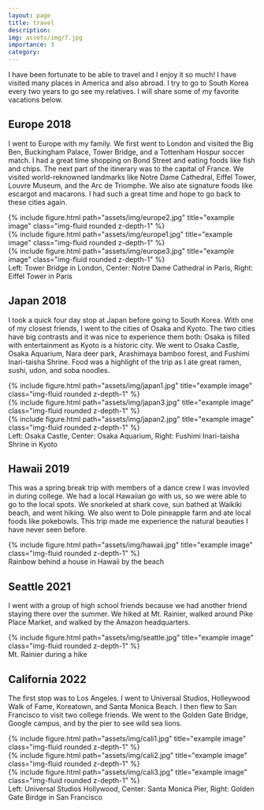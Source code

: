 ```yaml
---
layout: page
title: travel
description: 
img: assets/img/7.jpg
importance: 3
category: 
---
```


I have been fortunate to be able to travel and I enjoy it so much!
I have visited many places in America and also abroad. I try to go to South Korea every two years to go see my relatives. I will share some of my favorite vacations below.

## Europe 2018
I went to Europe with my family. We first went to London and visited the Big Ben, Buckingham Palace, Tower Bridge, and a Tottenham Hospur soccer match. I had a great time shopping on Bond Street and eating foods like fish and chips. The next part of the itinerary was to the capital of France. We visited world-reknowned landmarks like Notre Dame Cathedral, Eiffel Tower, Louvre Museum, and the Arc de Triomphe. We also ate signature foods like escargot and macarons. I had such a great time and hope to go back to these cities again.

<div class="row">
    <div class="col-sm mt-3 mt-md-0">
        {% include figure.html path="assets/img/europe2.jpg" title="example image" class="img-fluid rounded z-depth-1" %}
    </div>
    <div class="col-sm mt-3 mt-md-0">
        {% include figure.html path="assets/img/europe1.jpg" title="example image" class="img-fluid rounded z-depth-1" %}
    </div>
    <div class="col-sm mt-3 mt-md-0">
        {% include figure.html path="assets/img/europe3.jpg" title="example image" class="img-fluid rounded z-depth-1" %}
    </div>
</div>
<div class="caption">
    Left: Tower Bridge in London, Center: Notre Dame Cathedral in Paris, Right: Eiffel Tower in Paris
</div>

## Japan 2018
I took a quick four day stop at Japan before going to South Korea. With one of my closest friends, I went to the cities of Osaka and Kyoto. The two cities have big contrasts and it was nice to experience them both: Osaka is filled with entertainment as Kyoto is a historic city. We went to Osaka Castle, Osaka Aquarium, Nara deer park, Arashimaya bamboo forest, and Fushimi Inari-taisha Shrine. Food was a highlight of the trip as I ate great ramen, sushi, udon, and soba noodles.

<div class="row">
    <div class="col-sm mt-3 mt-md-0">
        {% include figure.html path="assets/img/japan1.jpg" title="example image" class="img-fluid rounded z-depth-1" %}
    </div>
    <div class="col-sm mt-3 mt-md-0">
        {% include figure.html path="assets/img/japan3.jpg" title="example image" class="img-fluid rounded z-depth-1" %}
    </div>
    <div class="col-sm mt-3 mt-md-0">
        {% include figure.html path="assets/img/japan2.jpg" title="example image" class="img-fluid rounded z-depth-1" %}
    </div>
</div>
<div class="caption">
    Left: Osaka Castle, Center: Osaka Aquarium, Right: Fushimi Inari-taisha Shrine in Kyoto
</div>

## Hawaii 2019
This was a spring break trip with members of a dance crew I was invovled in during college. We had a local Hawaiian go with us, so we were able to go to the local spots. We snorkeled at shark cove, sun bathed at Waikiki beach, and went hiking. We also went to Dole pineapple farm and ate local foods like pokebowls. This trip made me experience the natural beauties I have never seen before.

<div class="row">
    <div class="col-sm mt-3 mt-md-0">
        {% include figure.html path="assets/img/hawaii.jpg" title="example image" class="img-fluid rounded z-depth-1" %}
    </div>
</div>
<div class="caption">
    Rainbow behind a house in Hawaii by the beach
</div>

## Seattle 2021
I went with a group of high school friends because we had another friend staying there over the summer. We hiked at Mt. Rainier, walked around Pike Place Market, and walked by the Amazon headquarters.

<div class="row">
    <div class="col-sm mt-3 mt-md-0">
        {% include figure.html path="assets/img/seattle.jpg" title="example image" class="img-fluid rounded z-depth-1" %}
    </div>
</div>
<div class="caption">
    Mt. Rainier during a hike
</div>

## California 2022
The first stop was to Los Angeles. I went to Universal Studios, Holleywood Walk of Fame, Koreatown, and Santa Monica Beach. I then flew to San Francisco to visit two college friends. We went to the Golden Gate Bridge, Google campus, and by the pier to see wild sea lions.

<div class="row">
    <div class="col-sm mt-3 mt-md-0">
        {% include figure.html path="assets/img/cali1.jpg" title="example image" class="img-fluid rounded z-depth-1" %}
    </div>
    <div class="col-sm mt-3 mt-md-0">
        {% include figure.html path="assets/img/cali2.jpg" title="example image" class="img-fluid rounded z-depth-1" %}
    </div>
    <div class="col-sm mt-3 mt-md-0">
        {% include figure.html path="assets/img/cali3.jpg" title="example image" class="img-fluid rounded z-depth-1" %}
    </div>
</div>
<div class="caption">
    Left: Universal Studios Hollywood, Center: Santa Monica Pier, Right: Golden Gate Birdge in San Francisco
</div>
